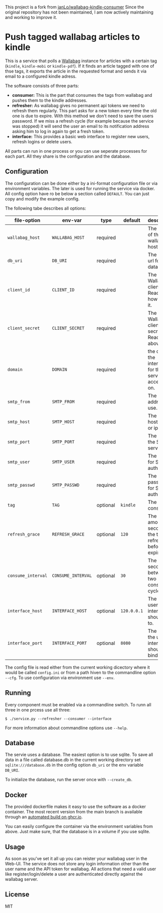 This project is a fork  from [janLo/wallabag-kindle-consumer](https://github.com/janLo/wallabag-kindle-consumer)
Since the original repository has not been maintained, I am now actively maintaining and working to improve it.

# Push tagged wallabag articles to kindle


This is a service that polls a [Wallabag](https://wallabag.org/en)
instance for articles with a certain tag (`kindle`, `kindle-mobi` or
`kindle-pdf`). If it finds an article tagged with one of thse tags, it
exports the article in the requested format and sends it via email to a
configured kindle adress.

The software consists of three parts:

* **consumer:** This is the part that consumes the tags from wallabag
  and pushes them to the kindle addresses.
* **refresher:** As wallabag gives no permanent api tokens we need to
  refresh them regularly. This part asks for a new token every time the
  old one is due to expire. With this method we don't need to save the
  users password. If we miss a refresh cycle (for example because the
  service was stopped) it will send the user an email to its notification
  address asking him to log in again to get a fresh token.
* **interface:** This provides a basic web interface to register new
  users, refresh logins or delete users.

All parts can run in one process or you can use seperate processes for
each part. All they share is the configuration and the database.

## Configuration

The configuration can be done either by a ini-format configuration file
or via environment variables. The later is used for running the service
via docker. All config option have ro be below a section called `DEFAULT`.
You can just copy and modify the example config.

The following tabe describes all options:

| file-option       | env-var            | type     | default    | description |
|-------------------|--------------------|----------|------------|----------|
|`wallabag_host`    | `WALLABAG_HOST`    | required |            | The http url of the wallabag host. |
|`db_uri`           | `DB_URI`           | required |            | The dbapi url for the database. |
|`client_id`        | `CLIENT_ID`        | required |            | The Wallabag client id. Read [here](https://doc.wallabag.org/en/developer/api/oauth.html) how to get it.  |
|`client_secret`    | `CLIENT_SECRET`    | required |            | The Wallabag client secret. Read above. |
|`domain`           | `DOMAIN`           | required |            | the domain the interface for the service is accessible on. |
|`smtp_from`        | `SMTP_FROM`        | required |            | The from-address to use. |
|`smtp_host`        | `SMTP_HOST`        | required |            | The SMTP hostname or ip. |
|`smtp_port`        | `SMTP_PORT`        | required |            | The Port of the SMTP server. |
|`smtp_user`        | `SMTP_USER`        | required |            | The user for SMTP auth. |
|`smtp_passwd`      | `SMTP_PASSWD`      | required |            | The password for SMTP auth. |
|`tag`              | `TAG`              | optional | `kindle`   | The tag to consume. |
|`refresh_grace`    | `REFRESH_GRACE`    | optional | `120`      | The amount of seconds the token is refreshed before expiring. |
|`consume_interval` | `CONSUME_INTERVAL` | optional | `30`       | The time in seconds between two consume cycles. |
|`interface_host`   | `INTERFACE_HOST`   | optional | `120.0.0.1`| The IP the user interface should bind to.  |
|`interface_port`   | `INTERFACE_PORT`   | optional | `8080`     | The port the user interface should bind. |

The config file is read either from the current working dicectory where it
would be called `config.ini` or from a path hiven to the commandline option
`--cfg`. To use configuration via environment use `--env`.


## Running

Every component must be enabled via a commandline switch. To runn all three
in one prcess use all three:
```
$ ./service.py --refresher --consumer --interface
```

For more information about commandline options use `--help`.


## Database

The servie uses a database. The easiest option is to use sqlite. To save
all data in a file called database.db in the current working directory set
`sqlite:///database.db` in the config option `db_uri` or the env variable
`DB_URI`.

To initialize the database, run the server once with `--create_db`.


## Docker

The provided dockerfile makes it easy to use the software as a docker
container. The most recent version from the main branch is available through an
[automated build on ghcr.io](https://github.com/natilou/wallabag-kindle-consumer/pkgs/container/wallabag-kindle-consumer).

You can easily configure the container via the environment variables from
above. Just make sure, that the database is in a volume if you use sqlite.


## Usage

As soon as you've set it all up you can reister your wallabag user in the
Web-UI. The service does not store any login information other than the
user name and the API token for wallabag. All actions that need a valid
user like register/login/delete a user are authenticated directly against
the wallabag server.

## License

MIT
